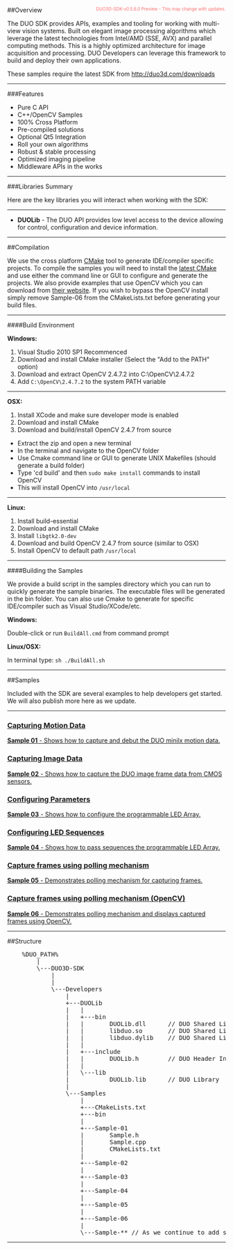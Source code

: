 <center>
<img src="http://duo3d.com/img/800-200-222222-duo3d" width='100%' class="img-responsive" style="max-width:1000px;display:none"/>
</center>


<span style="float:right;font-size:10px;color:#fd6d6d"><i></i><i class="fa fa-warning"></i>&nbsp;&nbsp;DUO3D-SDK-v0.5.6.0 Preview - This may change with updates.</span>

##Overview

The DUO SDK provides APIs, examples and tooling for working with multi-view vision systems. Built on elegant image processing algorithms which leverage the latest technologies from Intel/AMD (SSE, AVX) and parallel computing methods. This is a highly optimized architecture for image acquisition and processing. DUO Developers can leverage this framework to build and deploy their own applications.

These samples require the latest SDK from http://duo3d.com/downloads

--------------------------------



###Features

* Pure C API
* C++/OpenCV Samples
* 100% Cross Platform
* Pre-compiled solutions 
* Optional Qt5 Integration
* Roll your own algorithms
* Robust & stable processing
* Optimized imaging pipeline
* Middleware APIs in the works

--------------------------------



###Libraries Summary 

Here are the key libraries you will interact when working with the SDK:


--------------------------------

* **DUOLib** - The DUO API provides low level access to the device allowing for control, configuration and device information.

--------------------------------

<div class="page-break"></div>

##Compilation


We use the cross platform [CMake](http://make.org) tool to generate IDE/compiler specific projects. To compile the samples you will need to install the [latest CMake](http://cmake.org/cmake/resources/software.html) and use either the command line or GUI to configure and generate the projects. We also provide examples that use OpenCV which you can download from [their website](http://opencv.org). If you wish to bypass the OpenCV install simply remove Sample-06 from the CMakeLists.txt before generating your build files.

----------------

####Build Environment


**Windows:**

1) Visual Studio 2010 SP1 Recommenced<br/>
2) Download and install CMake installer (Select the "Add to the PATH" option)<br/>
3) Download and extract OpenCV 2.4.7.2 into C:\OpenCV\2.4.7.2<br/>
4) Add `C:\OpenCV\2.4.7.2` to the system PATH variable<br/>

----------------

**OSX:**

1) Install XCode and make sure developer mode is enabled<br/>
2) Download and install CMake<br/>
3) Download and build/install OpenCV 2.4.7 from source<br/>
 * Extract the zip and open a new terminal<br/>
 * In the terminal and navigate to the OpenCV folder<br/>
 * Use Cmake command line or GUI to generate UNIX Makefiles (should generate a build folder)<br/>
 * Type 'cd build' and then `sudo make install` commands to install OpenCV<br/>
 * This will install OpenCV into `/usr/local`<br/>
 
----------------

**Linux:**

1) Install build-essential<br/>
2) Download and install CMake<br/>
3) Install `libgtk2.0-dev` <br/>
4) Download and build OpenCV 2.4.7 from source (similar to OSX)<br/>
5) Install OpenCV to default path `/usr/local`

----------------

<div class="page-break"></div>	

####Building the Samples


We provide a build script in the samples directory which you can run to quickly generate the sample binaries. The executable files will be generated in the bin folder. You can also use Cmake to generate for specific IDE/compiler such as Visual Studio/XCode/etc.

**Windows:**

Double-click  or run `BuildAll.cmd` from command prompt 

**Linux/OSX:** 

In terminal type: `sh ./BuildAll.sh`


--------------------------------

<div class="page-break"></div>

##Samples



Included with the SDK are several examples to help developers get started. We will also publish more here as we update.


--------------------------------


<a href="samples#Sample01"><h3>Capturing Motion Data</h3>
**Sample 01** - Shows how to capture and debut the DUO minilx motion data.</a>

<a href="samples#Sample02"><h3>Capturing Image Data</h3>
**Sample 02** - Shows how to capture the DUO image frame data from CMOS sensors.</a>

<a href="samples#Sample03"><h3>Configuring Parameters</h3>
**Sample 03** - Shows how to configure the programmable LED Array.</a>

<a href="samples#Sample04"><h3>Configuring LED Sequences</h3>
**Sample 04** - Shows how to pass sequences the programmable LED Array.</a>

<a href="samples#Sample05"><h3>Capture frames using polling mechanism</h3>
**Sample 05** - Demonstrates polling mechanism for capturing frames.</a>

<a href="samples#Sample06"><h3>Capture frames using polling mechanism (OpenCV)</h3>
**Sample 06** - Demonstrates polling mechanism and displays captured frames using OpenCV.</a>



--------------------------------

<div class="page-break"></div>	

##Structure


<pre class="prettyprint">
	%DUO_PATH%
		|   
		\---DUO3D-SDK
			|  
			|           
			\---Developers
				|   
				+---DUOLib
				|   |   
				|   +---bin
				|   |       DUOLib.dll		// DUO Shared Library (Windows)
				|   |       libduo.so		// DUO Shared Library (Linux)
				|   |       libduo.dylib	// DUO Shared Library (OSX)
				|   |       
				|   +---include
				|   |       DUOLib.h		// DUO Header Include
				|   |       
				|   \---lib
				|           DUOLib.lib		// DUO Library
				|           
				\---Samples
					|   
					+---CMakeLists.txt
				    +---bin
					|       
					+---Sample-01
					|		Sample.h
					|		Sample.cpp
					|		CMakeLists.txt
					|       
					+---Sample-02
					|       
					+---Sample-03
					|       
					+---Sample-04
					|
					+---Sample-05
					|
					+---Sample-06
					|					
					\---Sample-** // As we continue to add samples.			
</pre>		
	
--------------------------------
